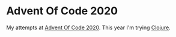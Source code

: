 # Advent Of Code 2020

My attempts at [Advent Of Code 2020](https://adventofcode.com/2020). This year I'm trying [Clojure](https://clojure.org/index).

